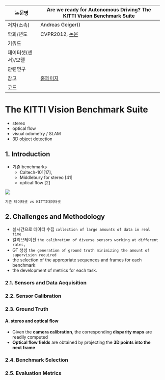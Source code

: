 |논문명 |Are we ready for Autonomous Driving? The KITTI Vision Benchmark Suite |
| --- | --- |
| 저자\(소속\) | Andreas Geiger\(\) |
| 학회/년도 | CVPR2012, [논문](http://www.cvlibs.net/publications/Geiger2012CVPR.pdf) |
| 키워드 | |
| 데이터셋(센서)/모델 | |
| 관련연구||
| 참고 |[홈페이지](http://www.cvlibs.net/datasets/kitti/) |
| 코드 | |


# The KITTI Vision Benchmark Suite

- stereo 
- optical flow
- visual odometry / SLAM 
- 3D object detection



## 1. Introduction

-  기존 benchmarks
	- Caltech-101[17], 
	- Middlebury for stereo [41] 
	- optical flow [2]

![](https://i.imgur.com/AdIrsHK.png)
```
기존 데이터셋 vs KITTI데이터셋
```

## 2. Challenges and Methodology

- 실시간으로 데이터 수집  `collection of large amounts of data in real time`
- 칼리브레이션  `the calibration of diverse sensors working at different rates,`
- GT 생성  `the generation of ground truth minimizing the amount of supervision required`
- the selection of the appropriate sequences and frames for each benchmark 
- the development of metrics for each task.

### 2.1. Sensors and Data Acquisition

### 2.2. Sensor Calibration

### 2.3. Ground Truth

#### A. stereo and optical flow 
- Given the **camera calibration**, the corresponding **disparity maps** are readily computed
- **Optical flow fields** are obtained by projecting the **3D points into the next frame**

### 2.4. Benchmark Selection 

### 2.5. Evaluation Metrics
<!--stackedit_data:
eyJoaXN0b3J5IjpbLTE1MDgxMDI1NF19
-->